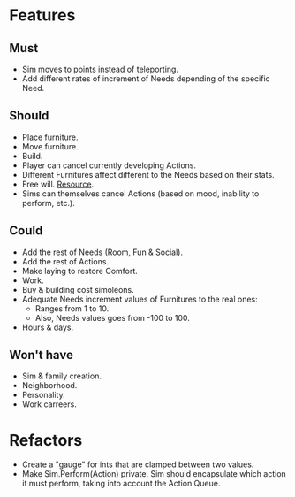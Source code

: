 # Features

## Must
- Sim moves to points instead of teleporting.
- Add different rates of increment of Needs depending of the specific Need.

## Should
- Place furniture.
- Move furniture.
- Build.
- Player can cancel currently developing Actions.
- Different Furnitures affect different to the Needs based on their stats.
- Free will. [Resource](https://www.youtube.com/watch?v=9gf2MT-IOsg).
- Sims can themselves cancel Actions (based on mood, inability to perform, etc.).

## Could
- Add the rest of Needs (Room, Fun & Social).
- Add the rest of Actions.
- Make laying to restore Comfort.
- Work.
- Buy & building cost simoleons.
- Adequate Needs increment values of Furnitures to the real ones:
	- Ranges from 1 to 10.
	- Also, Needs values goes from -100 to 100.
- Hours & days.

 ## Won't have
 - Sim & family creation.
 - Neighborhood.
 - Personality.
 - Work carreers.

# Refactors

- Create a "gauge" for ints that are clamped between two values.
- Make Sim.Perform(Action) private. Sim should encapsulate which action it must perform, taking into account the Action Queue.
